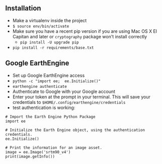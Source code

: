 ## Installation

* Make a virtualenv inside the project
* `$ source env/bin/activate`
* Make sure you have a recent pip version if you are using Mac OS X El Capitan and later or `cryptography` package won't install correctly
  * `pip install -U upgrade pip`
* `pip install -r requirements/base.txt`

## Google EarthEngine

* Set up Google EarthEngine access
* `python -c "import ee;  ee.Initialize()"`
* `earthengine authenticate`
* Authenticate to Google with your Google account
* Enter your token at the prompt in your terminal.  This will save your credentials to `$HOME/.config/earthengine/credentials`
* test authentication is working:

```
# Import the Earth Engine Python Package
import ee

# Initialize the Earth Engine object, using the authentication credentials.
ee.Initialize()

# Print the information for an image asset.
image = ee.Image('srtm90_v4')
print(image.getInfo())
```

